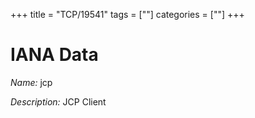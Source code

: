 +++
title = "TCP/19541"
tags = [""]
categories = [""]
+++

# IANA Data

_Name:_ jcp

_Description:_ JCP Client

